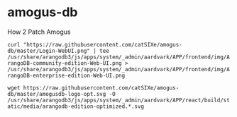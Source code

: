 # amogus-db


How 2 Patch Amogus


`curl "https://raw.githubusercontent.com/catSIXe/amogus-db/master/Login-WebUI.png" | tee /usr/share/arangodb3/js/apps/system/_admin/aardvark/APP/frontend/img/ArangoDB-community-edition-Web-UI.png > /usr/share/arangodb3/js/apps/system/_admin/aardvark/APP/frontend/img/ArangoDB-enterprise-edition-Web-UI.png`

`wget https://raw.githubusercontent.com/catSIXe/amogus-db/master/amogusdb-logo-opt.svg -O /usr/share/arangodb3/js/apps/system/_admin/aardvark/APP/react/build/static/media/arangodb-edition-optimized.*.svg`
